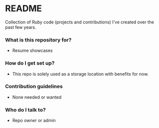 # README #

Collection of Ruby code (projects and contributions) I've created over the past few years.

### What is this repository for? ###

* Resume showcases

### How do I get set up? ###

* This repo is solely used as a storage location with benefits for now.

### Contribution guidelines ###

* None needed or wanted

### Who do I talk to? ###

* Repo owner or admin